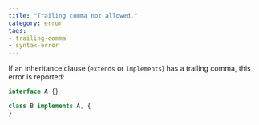 ```yaml
---
title: "Trailing comma not allowed."
category: error
tags:
- trailing-comma
- syntax-error
---
```


If an inheritance clause (`extends` or `implements`) has a trailing comma, this
error is reported:


```ts
interface A {}

class B implements A, {
}
```
